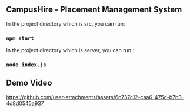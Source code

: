## CampusHire - Placement Management System

In the project directory which is src, you can run:

### `npm start`

In the project directory which is server, you can run :

### `node index.js`

## Demo Video


https://github.com/user-attachments/assets/6c737c12-caa6-475c-b7b3-4d8d0545a937



